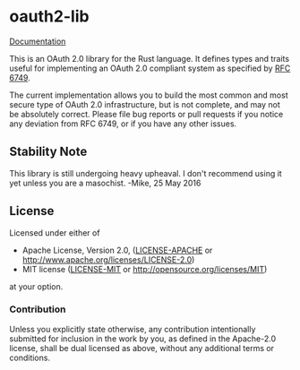 # oauth2-lib

<a href="http://mikedilger.github.io/rust-oauth2">Documentation</a>

This is an OAuth 2.0 library for the Rust language.  It defines types and
traits useful for implementing an OAuth 2.0 compliant system as specified by
<a href="https://tools.ietf.org/html/rfc6749">RFC 6749</a>.

The current implementation allows you to build the most common and most secure
type of OAuth 2.0 infrastructure, but is not complete, and may not be
absolutely correct.  Please file bug reports or pull requests if you notice
any deviation from RFC 6749, or if you have any other issues.

## Stability Note

This library is still undergoing heavy upheaval.  I don't
recommend using it yet unless you are a masochist.  -Mike, 25 May 2016

## License

Licensed under either of

 * Apache License, Version 2.0, ([LICENSE-APACHE](LICENSE-APACHE) or http://www.apache.org/licenses/LICENSE-2.0)
 * MIT license ([LICENSE-MIT](LICENSE-MIT) or http://opensource.org/licenses/MIT)

at your option.

### Contribution

Unless you explicitly state otherwise, any contribution intentionally submitted
for inclusion in the work by you, as defined in the Apache-2.0 license, shall
be dual licensed as above, without any additional terms or conditions.

